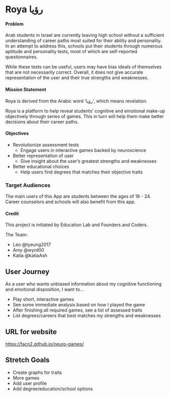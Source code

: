 # Roya رؤيا

#### Problem
Arab students in Israel are currently leaving high school without a sufficient understanding of career paths most suited for their ability and personality. In an attempt to address this, schools put their students through numerous aptitude and personality tests, most of which are self-reported questionnaires. 

While these tests can be useful, users may have bias ideals of themselves that are not necessarily correct. Overall, it does not give accurate representation of the user and their true strengths and weaknesses. 

#### Mission Statement 
Roya is derived from the Arabic word ‘رؤيا’, which means revelation.

Roya is a platform to help reveal students’ cognitive and emotional make-up objectively through series of games. This in turn will help them make better decisions about their career paths.


#### Objectives
- Revolutionize assessment tests
    - Engage users in interactive games backed by neuroscience
- Better representation of user
    - Give insight about the user’s greatest strengths and weaknesses
- Better educational choices
    - Help users find degrees that matches their objective traits


### Target Audiences
The main users of this App are students between the ages of 18 - 24. Career counselors and schools will also benefit from this app.


#### Credit
This project is initiated by Education Lab and Founders and Coders.

The Team:
 + Leo @tyeung2017  
 + Amy @wyrd00  
 + Katia @katiaAsh


## User Journey
As a user who wants unbiased information about my cognitive functioning and emotional disposition, I want to...

+ Play short, interactive games
+ See some immediate analysis based on how I played the game
+ After finishing all required games, see a list of assessed traits
+ List degrees/careers that best matches my strengths and weaknesses

## URL for website
https://facn2.github.io/neuro-games/

## Stretch Goals
+ Create graphs for traits
+ More games
+ Add user profile
+ Add degree/education/school options
